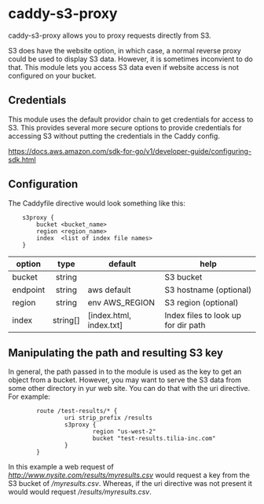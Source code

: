 # caddy-s3-proxy

caddy-s3-proxy allows you to proxy requests directly from S3.

S3 does have the website option, in which case, a normal reverse proxy could be used to display S3 data.
However, it is sometimes inconvient to do that.  This module lets you access S3 data even if website access
is not configured on your bucket.

## Credentials

This module uses the default providor chain to get credentials for access to S3.  This provides several more
secure options to provide credentials for accessing S3 without putting the credentials in the Caddy config.

https://docs.aws.amazon.com/sdk-for-go/v1/developer-guide/configuring-sdk.html

## Configuration
The Caddyfile directive would look something like this:
```
	s3proxy {
		bucket <bucket_name>
		region <region_name>
		index  <list of index file names>
	}
```
|  option   |  type  |  default   | help |
|-----------|:------:|------------|------|
| bucket              | string   |                         | S3 bucket |
| endpoint            | string   | aws default             | S3 hostname (optional) |
| region              | string   | env AWS_REGION          | S3 region (optional) |
| index               | string[] | [index.html, index.txt] | Index files to look up for dir path |


## Manipulating the path and resulting S3 key

In general, the path passed in to the module is used as the key to get an object from a bucket.  However,
you may want to serve the S3 data from some other directory in yur web site.  You can do that with the
uri directive.  For example:
```
        route /test-results/* {
                uri strip_prefix /results
                s3proxy {
                        region "us-west-2"
                        bucket "test-results.tilia-inc.com"
                }
        }
```
In this example a web request of *http://www.nysite.com/results/myresults.csv* would request a key from the S3 bucket of */myresults.csv*.
Whereas, if the uri directive was not present it would would request */results/myresults.csv*.
